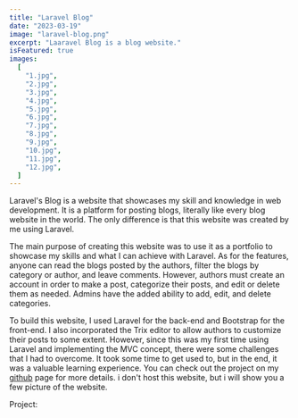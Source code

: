 ```yaml
---
title: "Laravel Blog"
date: "2023-03-19"
image: "laravel-blog.png"
excerpt: "Laaravel Blog is a blog website."
isFeatured: true
images:
  [
    "1.jpg",
    "2.jpg",
    "3.jpg",
    "4.jpg",
    "5.jpg",
    "6.jpg",
    "7.jpg",
    "8.jpg",
    "9.jpg",
    "10.jpg",
    "11.jpg",
    "12.jpg",
  ]
---
```


Laravel's Blog is a website that showcases my skill and knowledge in web development. It is a platform for posting blogs, literally like every blog website in the world. The only difference is that this website was created by me using Laravel.

The main purpose of creating this website was to use it as a portfolio to showcase my skills and what I can achieve with Laravel. As for the features, anyone can read the blogs posted by the authors, filter the blogs by category or author, and leave comments. However, authors must create an account in order to make a post, categorize their posts, and edit or delete them as needed. Admins have the added ability to add, edit, and delete categories.

To build this website, I used Laravel for the back-end and Bootstrap for the front-end. I also incorporated the Trix editor to allow authors to customize their posts to some extent. However, since this was my first time using Laravel and implementing the MVC concept, there were some challenges that I had to overcome. It took some time to get used to, but in the end, it was a valuable learning experience. You can check out the project on my [github](https://github.com/Bryan-snw/laravel-blog) page for more details. i don't host this website, but i will show you a few picture of the website.

Project:
